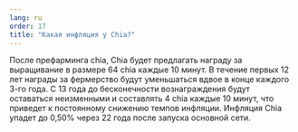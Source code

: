 ```yaml
---
lang: ru
order: 17
title: "Какая инфляция у Chia?"
---
```


После префарминга chia, Chia будет предлагать награду за выращивание в размере 64 сhia каждые 10 минут. В течение первых 12 лет награды за фермерство будут уменьшаться вдвое в конце каждого 3-го года. С 13 года до бесконечности вознаграждения будут оставаться неизменными и составлять 4 chia каждые 10 минут, что приведет к постоянному снижению темпов инфляции. Инфляция Chia упадет до 0,50% через 22 года после запуска основной сети.
